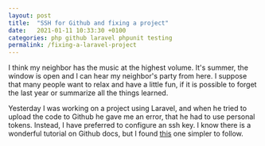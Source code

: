 ```yaml
---
layout: post
title:  "SSH for Github and fixing a project"
date:   2021-01-11 10:33:30 +0100
categories: php github laravel phpunit testing 
permalink: /fixing-a-laravel-project
---
```


I think my neighbor has the music at the highest volume. It's summer, the window is open and I can hear my neighbor's party from here. I suppose that many people want to relax and have a little fun, if it is possible to forget the last year or summarize all the things learned.

Yesterday I was working on a project using Laravel, and when he tried to upload the code to Github he gave me an error, that he had to use personal tokens. Instead, I have preferred to configure an ssh key. I know there is a wonderful tutorial on Github docs, but I found [this](https://jdblischak.github.io/2014-09-18-chicago/novice/git/05-sshkeys.html) one simpler to follow.

